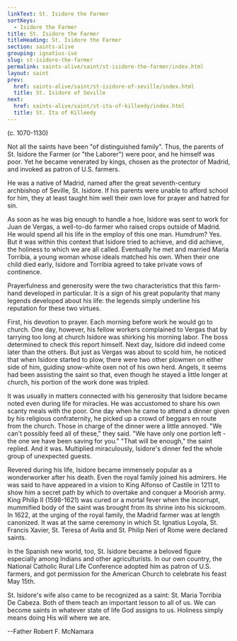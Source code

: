 ```yaml
---
linkText: St. Isidore the Farmer
sortKeys:
  - Isidore the Farmer
title: St. Isidore the Farmer
titleHeading: St. Isidore the Farmer
section: saints-alive
grouping: ignatius-ivo
slug: st-isidore-the-farmer
permalink: saints-alive/saint/st-isidore-the-farmer/index.html
layout: saint
prev:
  href: saints-alive/saint/st-isidore-of-seville/index.html
  title: St. Isidore of Seville
next:
  href: saints-alive/saint/st-ita-of-killeedy/index.html
  title: St. Ita of Killeedy
---
```

(c. 1070-1130)

Not all the saints have been "of distinguished family". Thus, the parents of St. Isidore the Farmer (or "the Laborer") were poor, and he himself was poor. Yet he became venerated by kings, chosen as the protector of Madrid, and invoked as patron of U.S. farmers.

He was a native of Madrid, named after the great seventh-century archbishop of Seville, St. Isidore. If his parents were unable to afford school for him, they at least taught him well their own love for prayer and hatred for sin.

As soon as he was big enough to handle a hoe, Isidore was sent to work for Juan de Vergas, a well-to-do farmer who raised crops outside of Madrid. He would spend all his life in the employ of this one man. Humdrum? Yes. But it was within this context that Isidore tried to achieve, and did achieve, the holiness to which we are all called. Eventually he met and married Maria Torribia, a young woman whose ideals matched his own. When their one child died early, Isidore and Torribia agreed to take private vows of continence.

Prayerfulness and generosity were the two characteristics that this farm-hand developed in particular. It is a sign of his great popularity that many legends developed about his life: the legends simply underline his reputation for these two virtues.

First, his devotion to prayer. Each morning before work he would go to church. One day, however, his fellow workers complained to Vergas that by tarrying too long at church Isidore was shirking his morning labor. The boss determined to check this report himself. Next day, Isidore did indeed come later than the others. But just as Vergas was about to scold him, he noticed that when Isidore started to plow, there were two other plowmen on either side of him, guiding snow-white oxen not of his own herd. Angels, it seems had been assisting the saint so that, even though he stayed a little longer at church, his portion of the work done was tripled.

It was usually in matters connected with his generosity that Isidore became noted even during life for miracles. He was accustomed to share his own scanty meals with the poor. One day when he came to attend a dinner given by his religious confraternity, he picked up a crowd of beggars en route from the church. Those in charge of the dinner were a little annoyed. "We can't possibly feed all of these," they said. "We have only one portion left - the one we have been saving for you." "That will be enough," the saint replied. And it was. Multiplied miraculously, Isidore's dinner fed the whole group of unexpected guests.

Revered during his life, Isidore became immensely popular as a wonderworker after his death. Even the royal family joined his admirers. He was said to have appeared in a vision to King Alfonso of Castile in 1211 to show him a secret path by which to overtake and conquer a Moorish army. King Philip II (1598-1621) was cured or a mortal fever when the incorrupt, mummified body of the saint was brought from its shrine into his sickroom. In 1622, at the urging of the royal family, the Madrid farmer was at length canonized. It was at the same ceremony in which St. Ignatius Loyola, St. Francis Xavier, St. Teresa of Avila and St. Philip Neri of Rome were declared saints.

In the Spanish new world, too, St. Isidore became a beloved figure especially among Indians and other agriculturists. In our own country, the National Catholic Rural Life Conference adopted him as patron of U.S. farmers, and got permission for the American Church to celebrate his feast May 15th.

St. Isidore's wife also came to be recognized as a saint: St. Maria Torribia De Cabeza. Both of them teach an important lesson to all of us. We can become saints in whatever state of life God assigns to us. Holiness simply means doing His will where we are.

\--Father Robert F. McNamara